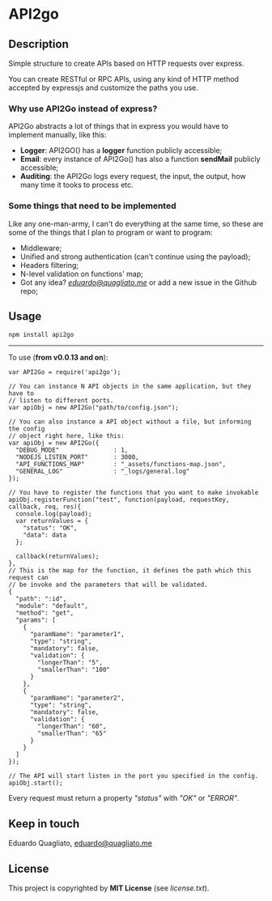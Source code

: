 # API2go

## Description

Simple structure to create APIs based on HTTP requests over express.

You can create RESTful or RPC APIs, using any kind of HTTP method accepted by
expressjs and customize the paths you use.

### Why use API2Go instead of express?

API2Go abstracts a lot of things that in express you would have to implement
manually, like this:

- **Logger**: API2GO() has a **logger** function publicly accessible;
- **Email**: every instance of API2Go() has also a function **sendMail** 
publicly accessible;
- **Auditing**: the API2Go logs every request, the input, the output, how many
time it tooks to process etc.

### Some things that need to be implemented

Like any one-man-army, I can't do everything at the same time, so these are some
of the things that I plan to program or want to program:

- Middleware;
- Unified and strong authentication (can't continue using the payload);
- Headers filtering;
- N-level validation on functions' map;
- Got any idea? *eduardo@quagliato.me* or add a new issue in the Github repo;

## Usage

    npm install api2go

* * * * *

To use (**from v0.0.13 and on**):
    
    var API2Go = require('api2go');

    // You can instance N API objects in the same application, but they have to
    // listen to different ports.
    var apiObj = new API2Go("path/to/config.json");

    // You can also instance a API object without a file, but informing the config
    // object right here, like this:
    var apiObj = new API2Go({
      "DEBUG_MODE"               : 1,
      "NODEJS_LISTEN_PORT"       : 3000,
      "API_FUNCTIONS_MAP"        : "_assets/functions-map.json",
      "GENERAL_LOG"              : "_logs/general.log"
    });

    // You have to register the functions that you want to make invokable
    apiObj.registerFunction("test", function(payload, requestKey, callback, req, res){
      console.log(payload);
      var returnValues = {
        "status": "OK",
        "data": data
      };

      callback(returnValues);
    },
    // This is the map for the function, it defines the path which this request can
    // be invoke and the parameters that will be validated.
    {
      "path": ":id",
      "module": "default",
      "method": "get",
      "params": [
        {
          "paramName": "parameter1",
          "type": "string",
          "mandatory": false,
          "validation": {
            "longerThan": "5",
            "smallerThan": "100"
          }
        },
        {
          "paramName": "parameter2",
          "type": "string",
          "mandatory": false,
          "validation": {
            "longerThan": "60",
            "smallerThan": "65"
          }
        }
      ]
    });

    // The API will start listen in the port you specified in the config.
    apiObj.start();

Every request must return a property *"status"* with *"OK"* or *"ERROR"*.

## Keep in touch

Eduardo Quagliato, eduardo@quagliato.me

## License

This project is copyrighted by **MIT License** (see *license.txt*).
